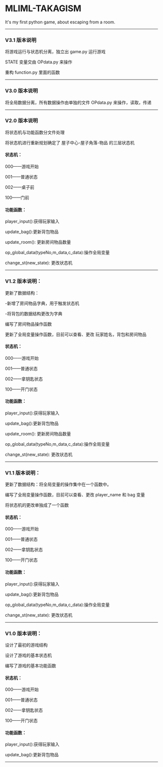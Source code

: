 # MLIML-TAKAGISM
It's my first python game, about escaping from a room.

---

### V3.1 版本说明

将游戏运行与状态机分离，独立出 game.py 运行游戏

STATE 变量交由 OPdata.py 来操作

重构 function.py 里面的函数

---

### V3.0 版本说明

将全局数据分离，所有数据操作由单独的文件 OPdata.py 来操作，读取，传递

---

### V2.0 版本说明

将状态机与功能函数分文件处理

将状态机进行重新规划确定了 屋子中心-屋子角落-物品 的三层状态机

#### 状态机：

000——游戏开始

001——普通状态

002——桌子前

100——门前

#### 功能函数：

player_input():获得玩家输入

update_bag():更新背包物品

update_room(): 更新房间物品数量

op_global_data(typeNo,m_data,c_data):操作全局变量

change_st(new_state): 更改状态机

---

### V1.2 版本说明：

更新了数据结构：

-新增了房间物品字典，用于触发状态机

-将背包的数据结构更改为字典

编写了房间物品操作函数

更新了全局变量操作函数，目前可以查看、更改 玩家姓名，背包和房间物品

#### 状态机：

000——游戏开始

001——普通状态

002——拿钥匙状态

100——开门状态

#### 功能函数：

player_input():获得玩家输入

update_bag():更新背包物品

update_room(): 更新房间物品数量

op_global_data(typeNo,m_data,c_data):操作全局变量

change_st(new_state): 更改状态机

---

### V1.1 版本说明：

更新了数据结构：将全局变量的操作集中在一个函数中。

编写了全局变量操作函数，目前可以查看、更改 player_name 和 bag 变量

将状态机的更改单独成了一个函数

#### 状态机：

000——游戏开始

001——普通状态

002——拿钥匙状态

100——开门状态

#### 功能函数：

player_input():获得玩家输入

update_bag():更新背包物品

op_global_data(typeNo,m_data,c_data):操作全局变量

change_st(new_state): 更改状态机

---

### V1.0 版本说明：

设计了最初的游戏结构

设计了游戏的基本状态机

编写了游戏的基本功能函数

#### 状态机：

000——游戏开始

001——普通状态

002——拿钥匙状态

100——开门状态

#### 功能函数：

player_input():获得玩家输入

update_bag():更新背包物品

---